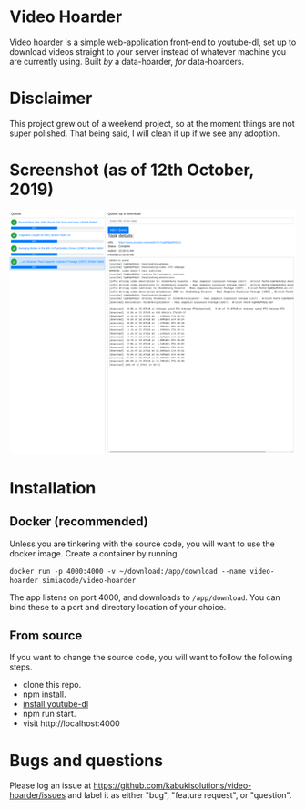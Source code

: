 # Video Hoarder

Video hoarder is a simple web-application front-end to youtube-dl, set up to download videos straight to your server instead of whatever machine you are currently using. Built _by_ a data-hoarder, _for_ data-hoarders.

# Disclaimer

This project grew out of a weekend project, so at the moment things are not super polished. That being said, I will clean it up if we see any adoption.

# Screenshot (as of 12th October, 2019)
![screenshots taken on 12th October 2019](https://github.com/akshat1/video-hoarder/raw/develop/screenshots/10_12_2019.png)

# Installation

## Docker (recommended)

Unless you are tinkering with the source code, you will want to use the docker image. Create a container by running 

```
docker run -p 4000:4000 -v ~/download:/app/download --name video-hoarder simiacode/video-hoarder
```

The app listens on port 4000, and downloads to `/app/download`. You can bind these to a port and directory location of your choice.

## From source

If you want to change the source code, you will want to follow the following steps.

- clone this repo.
- npm install.
- [install youtube-dl](https://ytdl-org.github.io/youtube-dl/download.html)
- npm run start.
- visit http://localhost:4000

# Bugs and questions

Please log an issue at https://github.com/kabukisolutions/video-hoarder/issues and label it as either "bug", "feature request", or "question".
